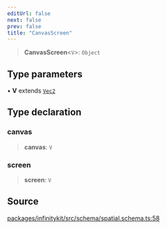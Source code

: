 ```yaml
---
editUrl: false
next: false
prev: false
title: "CanvasScreen"
---
```


> **CanvasScreen**\<`V`\>: `Object`

## Type parameters

• **V** extends [`Vec2`](Vec2.md)

## Type declaration

### canvas

> **canvas**: `V`

### screen

> **screen**: `V`

## Source

[packages/infinitykit/src/schema/spatial.schema.ts:58](https://github.com/nodenogg-in/alpha-p2p/blob/aa60360/packages/infinitykit/src/schema/spatial.schema.ts#L58)
